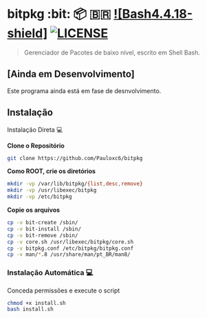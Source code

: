 # bitpkg :bit: :package: 🇧🇷 [![Bash4.4.18-shield]](http://tldp.org/LDP/abs/html/bashver4.html#AEN21220) [![LICENSE](https://img.shields.io/badge/Licen%C3%A7a-GPLv3-brightgreen.svg)](https://github.com/Pauloxc6/bitpkg/blob/master/LICENSE)

> Gerenciador de Pacotes de baixo nível, escrito em Shell Bash.

## [Ainda em Desenvolvimento]
Este programa ainda está em fase de desnvolvimento.

## Instalação
Instalação Direta 💻

**Clone o Repositório**

```bash
git clone https://github.com/Pauloxc6/bitpkg
```

**Como ROOT, crie os diretórios**

```bash
mkdir -vp /var/lib/bitpkg/{list,desc,remove}
mkdir -vp /usr/libexec/bitpkg
mkdir -vp /etc/bitpkg
```

**Copie os arquivos**

```bash
cp -v bit-create /sbin/
cp -v bit-install /sbin/
cp -v bit-remove /sbin/
cp -v core.sh /usr/libexec/bitpkg/core.sh
cp -v bitpkg.conf /etc/bitpkg/bitpkg.conf
cp -v man/*.8 /usr/share/man/pt_BR/man8/
```

### Instalação Automática 💻

Conceda permissões e execute o script

```bash
chmod +x install.sh
bash install.sh
```
